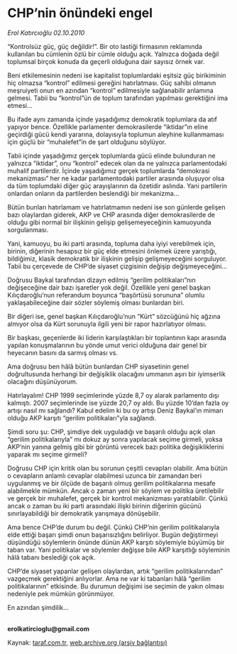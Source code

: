 # CHP’nin önündeki engel

*Erol Katırcıoğlu 02.10.2010*

<div class="yazi"><p>“Kontrolsüz güç, güç değildir!”. Bir oto lastiği firmasının reklamında kullanılan bu cümlenin özlü bir cümle olduğu açık. Yalnızca doğada değil toplumsal birçok konuda da geçerli olduğuna dair sayısız örnek var. </p>
<p>Beni etkilemesinin nedeni ise kapitalist toplumlardaki eşitsiz güç birikiminin hiç olmazsa “kontrol” edilmesi gereğini hatırlatması. Güç sahibi olmanın meşruiyeti onun en azından “kontrol” edilmesiyle sağlanabilir anlamına gelmesi. Tabii bu “kontrol”ün de toplum tarafından yapılması gerektiğini ima etmesi...</p>
<p>Bu ifade aynı zamanda içinde yaşadığımız demokratik toplumlara da atıf yapıyor bence. Özellikle parlamenter demokrasilerde “iktidar”ın eline geçirdiği gücü kendi yararına, dolayısıyla toplumun aleyhine kullanmaması için güçlü bir “muhalefet”in de şart olduğunu söylüyor. </p>
<p>Tabii içinde yaşadığımız gerçek toplumlarda gücü elinde bulunduran ne yalnızca “iktidar”, onu “kontrol” edecek olan da ne yalnızca parlamentodaki muhalif partilerdir. İçinde yaşadığımız gerçek toplumlarda “demokrasi mekanizması” her ne kadar parlamentodaki partiler arasında oluşuyor olsa da tüm toplumdaki diğer güç arayışlarının da özetidir aslında. Yani partilerin onlardan onların da partilerden beslendiği bir mekanizma...</p>
<p>Bütün bunları hatırlamam ve hatırlatmamın nedeni ise son günlerde gelişen bazı olaylardan giderek, AKP ve CHP arasında diğer demokrasilerde de olduğu gibi normal bir ilişkinin gelişip gelişemeyeceğinin kamuoyunda sorgulanması. </p>
<p>Yani, kamuoyu, bu iki parti arasında, topluma daha iyiyi verebilmek için, birinin, diğerinin hesapsız bir güç elde etmesini önlemek üzere yarıştığı, bildiğimiz, klasik demokratik bir ilişkinin gelişip gelişmeyeceğini sorguluyor. Tabii bu çerçevede de CHP’de siyaset çizgisinin değişip değişmeyeceğini... </p>
<p>Doğrusu Baykal tarafından dizayn edilmiş “gerilim politikaları”nın değişeceğine dair bazı işaretler yok değil. Özellikle yeni genel başkan Kılıçdaroğlu’nun referandum boyunca “başörtüsü sorununa” olumlu yaklaşabileceğine dair sözler söylemiş olması bunlardan biri. </p>
<p>Bir diğeri ise, genel başkan Kılıçdaroğlu’nun “Kürt” sözcüğünü hiç ağzına almıyor olsa da Kürt sorunuyla ilgili yeni bir rapor hazırlatıyor olması. </p>
<p>Bir başkası, geçenlerde iki liderin karşılaştıkları bir toplantının kapı arasında yapılan konuşmalarının bu yönde umut verici olduğuna dair genel bir heyecanın basını da sarmış olması vs.</p>
<p>Ama doğrusu ben hâlâ bütün bunlardan CHP siyasetinin genel doğrultusunda herhangi bir değişiklik olacağını ummanın aşırı bir iyimserlik olacağını düşünüyorum. </p>
<p>Hatırlayalım! CHP 1999 seçimlerinde yüzde 8,7 oy alarak parlamento dışı kalmıştı. 2007 seçimlerinde ise yüzde 20,7 oy aldı. Bu yüzde 10’dan fazla oy artışı nasıl mı sağlandı? Kabul edelim ki bu oy artışı Deniz Baykal’ın mimarı olduğu AKP karşıtı “gerilim politikaları”yla sağlandı.</p>
<p>Şimdi soru şu: CHP, şimdiye dek uyguladığı ve başarılı olduğu açık olan “gerilim politikalarıyla” mı dokuz ay sonra yapılacak seçime girmeli, yoksa AKP’nin yanına gelmiş gibi bir görüntü verecek bazı politika değişikliklerini yaparak mı seçime girmeli? </p>
<p>Doğrusu CHP için kritik olan bu sorunun çeşitli cevapları olabilir. Ama bütün o cevapların anlamlı cevaplar olabilmesi uzunca bir zamandan beri uygulanmış ve bir ölçüde de başarılı olmuş gerilim politikalarına mesafe alabilmekle mümkün. Ancak o zaman yeni bir söylem ve politika üretilebilir ve gerçek bir muhalefet, gerçek bir kontrol mekanizması yaratılabilir. Çünkü ancak o zaman bu iki parti arasındaki ilişki birinin diğerinin gücünü sınırlayabildiği bir demokratik yarışmaya dönüşebilir.</p>
<p>Ama bence CHP’de durum bu değil. Çünkü CHP’nin gerilim politikalarıyla elde ettiği başarı şimdi onun başarısızlığını belirliyor. Bugün değiştirmeyi düşündüğü söylemlerin önünde dünün AKP karşıtı söylemiyle büyümüş bir taban var. Yani politikalar ve söylemler değişse bile AKP karşıtlığı söyleminin hâlâ tabanı beslediği çok açık. </p>
<p>CHP’de siyaset yapanlar gelişen olaylardan, artık “gerilim politikalarından” vazgeçmek gerektiğini anlıyorlar. Ama ne var ki tabanları hâlâ “gerilim politikalarının” etkisinde. Bu durumun değişimi ise seçimin de yakın olması nedeniyle pek mümkün görünmüyor. </p>
<p>En azından şimdilik...</p>
<p><b><br/>erolkatircioglu@gmail.com</b></p></div>

Kaynak: [taraf.com.tr](http://www.taraf.com.tr:80/erol-katircioglu/makale-chp-nin-onundeki-engel.htm), [web.archive.org (arşiv bağlantısı)](http://web.archive.org/web/20101005034410/http://www.taraf.com.tr:80/erol-katircioglu/makale-chp-nin-onundeki-engel.htm)
